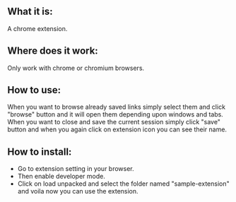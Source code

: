 ## What it is:
  A chrome extension. 
  
## Where does it work:
  Only work with chrome or chromium browsers.

## How to use:
When you want to browse already saved links simply select them and click "browse" button and it will open them depending upon windows and tabs. When you want to close and save   the current session simply click "save" button and when you again click on extension icon you can see their name.

## How to install:<br/>
  - Go to extension setting in your browser.<br/>
  - Then enable developer mode.<br/>
  - Click on load unpacked and select the folder named "sample-extension" and voila now you can use the extension.
